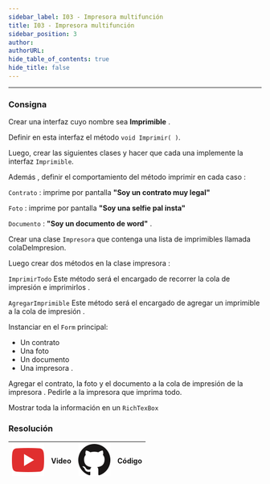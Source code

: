 ```yaml
---
sidebar_label: I03 - Impresora multifunción
title: I03 - Impresora multifunción
sidebar_position: 3
author: 
authorURL: 
hide_table_of_contents: true
hide_title: false
---
```

---

### Consigna

Crear una interfaz cuyo nombre sea **Imprimible** .

Definir en esta interfaz el método ``void Imprimir( )``.

Luego, crear las siguientes clases y hacer que cada una implemente la interfaz ``Imprimible``.

Además , definir el comportamiento del método imprimir en cada caso :

 ``Contrato`` : imprime por pantalla **"Soy un contrato muy legal"**

 ``Foto`` : imprime por pantalla **"Soy una selfie pal insta"**

 ``Documento`` : **"Soy un documento de word"** .

Crear una clase ``Impresora`` que contenga una lista de imprimibles llamada colaDelmpresion.

Luego crear dos métodos en la clase impresora :

``ImprimirTodo`` Este método será el encargado de recorrer la cola de impresión e imprimirlos .

``AgregarImprimible`` Este método será el encargado de agregar un imprimible a la cola de impresión .

Instanciar en el ``Form`` principal:
+ Un contrato
+ Una foto
+ Un documento
+ Una impresora .

Agregar el contrato, la foto y el documento a la cola de impresión de la impresora . Pedirle a la impresora que imprima todo.

Mostrar toda la información en un ``RichTexBox``


### Resolución
| ![img](/base/youtube.svg) | Video | ![img](/base/github.svg) | Código |
| :-----------------------: | :---: | :----------------------: | :----------------------------------------------------------------------------------------------------------------------------------: |